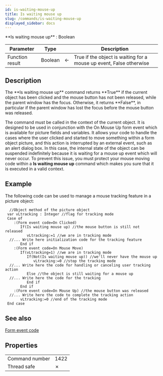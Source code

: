 ```yaml
---
id: is-waiting-mouse-up
title: Is waiting mouse up
slug: /commands/is-waiting-mouse-up
displayed_sidebar: docs
---
```


<!--REF #_command_.Is waiting mouse up.Syntax-->**Is waiting mouse up**  : Boolean<!-- END REF-->
<!--REF #_command_.Is waiting mouse up.Params-->
| Parameter | Type |  | Description |
| --- | --- | --- | --- |
| Function result | Boolean | &#8592; | True if the object is waiting for a mouse up event, False otherwise |

<!-- END REF-->

## Description 

<!--REF #_command_.Is waiting mouse up.Summary-->The **Is waiting mouse up** command returns **True** if the current object has been clicked and the mouse button has not been released, while the parent window has the focus.<!-- END REF--> Otherwise, it returns **False**, in particular if the parent window has lost the focus before the mouse button was released. 

 The command must be called in the context of the current object. It is designed to be used in conjunction with the On Mouse Up form event which is available for picture fields and variables. It allows your code to handle the cases where the user clicked and started to move something within a form object picture, and this action is interrupted by an external event, such as an alert dialog box. In this case, the internal state of the object can be suspended indefinitely because it is waiting for a mouse up event which will never occur. To prevent this issue, you must protect your mouse moving code within a **Is waiting mouse up** command which makes you sure that it is executed in a valid context. 

## Example 

The following code can be used to manage a mouse tracking feature in a picture object:

```4d
  //Object method of the picture object
 var vLtracking : Integer //flag for tracking mode
 Case of
    :(Form event code=On Clicked)
       If(Is waiting mouse up) //the mouse button is still not released
          vLtracking:=1 //we are in tracking mode
  //... Write here initialization code for the tracking feature
       End if
    :(Form event code=On Mouse Move)
       If(vLtracking=1) //we are in tracking mode
          If(Not(Is waiting mouse up)) //we'll never have the mouse up
             vLtracking:=0 //stop the tracking mode
  //... Write here the code for handling or canceling user tracking action
          Else //the object is still waiting for a mouse up
  //... Write here the code for the tracking
          End if
       End if
    :(Form event code=On Mouse Up) //the mouse button was released
  //... Write here the code to complete the tracking action
       vLtracking:=0 //end of the tracking mode
 End case
```

## See also 

[Form event code](../commands/form-event-code.md)  

## Properties

|  |  |
| --- | --- |
| Command number | 1422 |
| Thread safe | &cross; |


